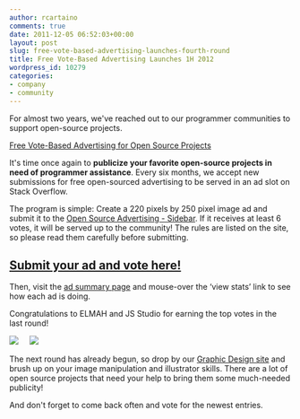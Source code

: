 ```yaml
---
author: rcartaino
comments: true
date: 2011-12-05 06:52:03+00:00
layout: post
slug: free-vote-based-advertising-launches-fourth-round
title: Free Vote-Based Advertising Launches 1H 2012
wordpress_id: 10279
categories:
- company
- community
---
```


For almost two years, we've reached out to our programmer communities to support open-source projects.

[Free Vote-Based Advertising for Open Source Projects](../2009/12/free-vote-based-advertising-for-open-source-projects/)

It's time once again to **publicize your favorite open-source projects in need of programmer assistance**. Every six months, we accept new submissions for free open-sourced advertising to be served in an ad slot on Stack Overflow.

The program is simple: Create a 220 pixels by 250 pixel image ad and submit it to the [Open Source Advertising - Sidebar](http://meta.stackoverflow.com/questions/114442/open-source-advertising-sidebar-1h-2012). If it receives at least 6 votes, it will be served up to the community! The rules are listed on the site, so please read them carefully before submitting.


## [Submit your ad and vote here!](http://meta.stackoverflow.com/questions/114442/open-source-advertising-sidebar-1h-2012)


Then, visit the [ad summary page](http://rads.stackoverflow.com/ossads/all) and mouse-over the ‘view stats’ link to see how each ad is doing.

Congratulations to ELMAH and JS Studio for earning the top votes in the last round!

[![](http://i.stack.imgur.com/Wi329.png)](http://meta.stackoverflow.com/a/93322/98786)     [![](http://i.stack.imgur.com/RQJwt.png)](http://meta.stackoverflow.com/a/93369/98786)

The next round has already begun, so drop by our [Graphic Design site](http://graphicdesign.stackexchange.com/) and brush up on your image manipulation and illustrator skills. There are a lot of open source projects that need your help to bring them some much-needed publicity!

And don't forget to come back often and vote for the newest entries.
